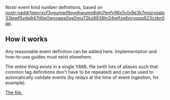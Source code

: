 Nostr event kind number definitions, based on [nostr:naddr1qqyrxvf3vgunjwt9qyghwumn8ghj7enfv96x5ctx9e3k7mgzyqalp33lewf5vdq847t6te0wvnags0gs0mu72kz8938tn24wlfze6qcyqqq823czkn5qp](https://njump.me/naddr1qqyrxvf3vgunjwt9qyghwumn8ghj7enfv96x5ctx9e3k7mgzyqalp33lewf5vdq847t6te0wvnags0gs0mu72kz8938tn24wlfze6qcyqqq823czkn5qp).

## How it works

Any reasonable event definition can be added here. Implementation and how-to-use guides must exist elsewhere.

The entire thing exists in a single YAML file (with lots of aliases such that common tag definitions don't have to be repeated) and can be used to automatically validate events (by relays at the time of event ingestion, for example).

[The file.](schema.yaml)
